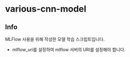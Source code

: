 # various-cnn-model

## Info
MLFlow 사용을 위해 작성한 모델 학습 스크립트입니다.

- mlflow_uri를 설정하여 mlflow 서버의 URI를 설정해야 합니다.
